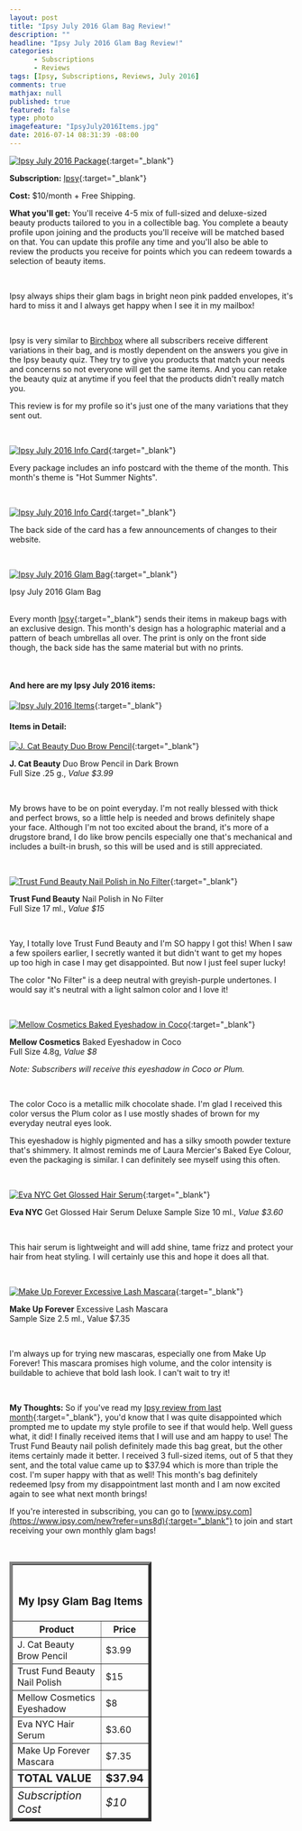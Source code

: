 ```yaml
---
layout: post
title: "Ipsy July 2016 Glam Bag Review!"
description: ""
headline: "Ipsy July 2016 Glam Bag Review!"
categories: 
      - Subscriptions
      - Reviews
tags: [Ipsy, Subscriptions, Reviews, July 2016]
comments: true
mathjax: null
published: true
featured: false
type: photo
imagefeature: "IpsyJuly2016Items.jpg"
date: 2016-07-14 08:31:39 -08:00
---
```


[![Ipsy July 2016 Package](http://whatsupmailbox.com/images/IpsyJuly2016Package.jpg)](https://www.ipsy.com/new?refer=uns8d){:target="_blank"}

**Subscription:** [Ipsy](https://www.ipsy.com/new?refer=uns8d){:target="_blank"}

**Cost:** $10/month + Free Shipping.

**What you'll get:** You'll receive 4-5 mix of full-sized and deluxe-sized beauty products tailored to you in a collectible bag. You complete a beauty profile upon joining and the products you'll receive will be matched based on that. You can update this profile any time and you'll also be able to review the products you receive for points which you can redeem towards a selection of beauty items.

<br>

Ipsy always ships their glam bags in bright neon pink padded envelopes, it's hard to miss it and I always get happy when I see it in my mailbox!

<br>

Ipsy is very similar to <a href="https://www.birchbox.com/invite/whatsupmailbox" target="_blank">Birchbox</a> where all subscribers receive different variations in their bag, and is mostly dependent on the answers you give in the Ipsy beauty quiz. They try to give you products that match your needs and concerns so not everyone will get the same items. And you can retake the beauty quiz at anytime if you feel that the products didn't really match you.

This review is for my profile so it's just one of the many variations that they sent out.

<br>

[![Ipsy July 2016 Info Card](http://whatsupmailbox.com/images/IpsyJuly2016Info.jpg)](https://www.ipsy.com/new?refer=uns8d){:target="_blank"}

Every package includes an info postcard with the theme of the month. This month's theme is "Hot Summer Nights".

<br>

[![Ipsy July 2016 Info Card](http://whatsupmailbox.com/images/IpsyJuly2016Info2.jpg)](https://www.ipsy.com/new?refer=uns8d){:target="_blank"}

The back side of the card has a few announcements of changes to their website.

<br>

[![Ipsy July 2016 Glam Bag](http://whatsupmailbox.com/images/IpsyJuly2016GlamBag.jpg)](https://www.ipsy.com/new?refer=uns8d){:target="_blank"}
<figcaption>Ipsy July 2016 Glam Bag</figcaption>

<br>

Every month [Ipsy](https://www.ipsy.com/new?refer=uns8d){:target="_blank"} sends their items in makeup bags with an exclusive design. This month's design has a holographic material and a pattern of beach umbrellas all over. The print is only on the front side though, the back side has the same material but with no prints.

<br>

<H4>And here are my Ipsy July 2016 items:</H4>

[![Ipsy July 2016 Items](http://whatsupmailbox.com/images/IpsyJuly2016Items.jpg)](https://www.ipsy.com/new?refer=uns8d){:target="_blank"}

<H4>Items in Detail:</H4>

[![J. Cat Beauty Duo Brow Pencil](http://whatsupmailbox.com/images/IpsyJuly2016JCatBeautyDuoBrowPencil.jpg)](https://www.ipsy.com/new?refer=uns8d){:target="_blank"}

**J. Cat Beauty** Duo Brow Pencil in Dark Brown  
Full Size .25 g., *Value $3.99*

<br>

My brows have to be on point everyday. I'm not really blessed with thick and perfect brows, so a little help is needed and brows definitely shape your face. Although I'm not too excited about the brand, it's more of a drugstore brand, I do like brow pencils especially one that's mechanical and includes a built-in brush, so this will be used and is still appreciated.

<br>

[![Trust Fund Beauty Nail Polish in No Filter](http://whatsupmailbox.com/images/IpsyJuly2016TrustFundBeautyNailPolishNoFilter.jpg)](https://www.ipsy.com/new?refer=uns8d){:target="_blank"}

**Trust Fund Beauty** Nail Polish in No Filter  
Full Size 17 ml., *Value $15*

<br>

Yay, I totally love Trust Fund Beauty and I'm SO happy I got this! When I saw a few spoilers earlier, I secretly wanted it but didn't want to get my hopes up too high in case I may get disappointed. But now I just feel super lucky!

The color "No Filter" is a deep neutral with greyish-purple undertones. I would say it's neutral with a light salmon color and I love it!

<br>

[![Mellow Cosmetics Baked Eyeshadow in Coco](http://whatsupmailbox.com/images/IpsyJuly2016MellowCosmeticsBakedEyeshadowCoco.jpg)](https://www.ipsy.com/new?refer=uns8d){:target="_blank"}

**Mellow Cosmetics** Baked Eyeshadow in Coco  
Full Size 4.8g, *Value $8*

*Note: Subscribers will receive this eyeshadow in Coco or Plum.*

<br>

The color Coco is a metallic milk chocolate shade. I'm glad I received this color versus the Plum color as I use mostly shades of brown for my everyday neutral eyes look.

This eyeshadow is highly pigmented and has a silky smooth powder texture that's shimmery. It almost reminds me of Laura Mercier's Baked Eye Colour, even the packaging is similar. I can definitely see myself using this often.

<br>

[![Eva NYC Get Glossed Hair Serum](http://whatsupmailbox.com/images/IpsyJuly2016EvaNYCGetGlossedHairSerum.jpg)](https://www.ipsy.com/new?refer=uns8d){:target="_blank"}

**Eva NYC** Get Glossed Hair Serum
Deluxe Sample Size 10 ml., *Value $3.60*

<br>

This hair serum is lightweight and will add shine, tame frizz and protect your hair from heat styling. I will certainly use this and hope it does all that.

<br>

[![Make Up Forever Excessive Lash Mascara](http://whatsupmailbox.com/images/IpsyJuly2016MakeUpForeverExcessiveLashMascara.jpg)](https://www.ipsy.com/new?refer=uns8d){:target="_blank"}

**Make Up Forever** Excessive Lash Mascara  
Sample Size 2.5 ml., Value $7.35

<br>

I'm always up for trying new mascaras, especially one from Make Up Forever! This mascara promises high volume, and the color intensity is buildable to achieve that bold lash look. I can't wait to try it!

<br>

<i class="icon-exclamation-sign"></i><b> My Thoughts:</b> So if you've read my [Ipsy review from last month](http://whatsupmailbox.com/subscriptions/reviews/Ipsy-Glam-Bag-Subscription-June-2016-Review/){:target="_blank"}, you'd know that I was quite disappointed which prompted me to update my style profile to see if that would help. Well guess what, it did! I finally received items that I will use and am happy to use! The Trust Fund Beauty nail polish definitely made this bag great, but the other items certainly made it better. I received 3 full-sized items, out of 5 that they sent, and the total value came up to $37.94 which is more than  triple the cost. I'm super happy with that as well! This month's bag definitely redeemed Ipsy from my disappointment last month and I am now excited again to see what next month brings!

If you're interested in subscribing, you can go to [www.ipsy.com](https://www.ipsy.com/new?refer=uns8d){:target="_blank"} to join and start receiving your own monthly glam bags!

<br>

<TABLE  BORDER="5" style="width:50%">
   <TR>
      <TH COLSPAN="2">
         <H3><BR><center>My Ipsy Glam Bag Items</center></H3>
      </TH>
   </TR>
      <TH>Product</TH>
      <TH>Price</TH>
  <TR>
      <TD>J. Cat Beauty Brow Pencil</TD>
      <TD>$3.99</TD>
   </TR>
   <TR>
      <TD>Trust Fund Beauty Nail Polish</TD>
      <TD>$15</TD>
   </TR>
    <TR>
      <TD>Mellow Cosmetics Eyeshadow</TD>
      <TD>$8</TD>
   </TR>
    <TR>
      <TD>Eva NYC Hair Serum</TD>
      <TD>$3.60</TD>
   </TR>
    <TR>
      <TD>Make Up Forever Mascara</TD>
      <TD>$7.35</TD>
   </TR>
   <TR>
      <TD><b><big>TOTAL VALUE</big></b></TD>
      <TD><b><big>$37.94</big></b></TD>
   </TR>
   <TR>
      <TD><i><big>Subscription Cost</big></i></TD>
      <TD><i><big>$10</big></i></TD>
   </TR>
</TABLE>
